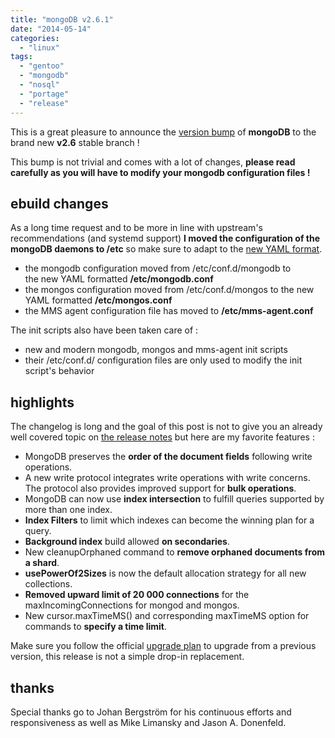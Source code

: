 ```yaml
---
title: "mongoDB v2.6.1"
date: "2014-05-14"
categories: 
  - "linux"
tags: 
  - "gentoo"
  - "mongodb"
  - "nosql"
  - "portage"
  - "release"
---
```


This is a great pleasure to announce the [version bump](https://bugs.gentoo.org/show_bug.cgi?id=508190) of **mongoDB** to the brand new **v2.6** stable branch !

This bump is not trivial and comes with a lot of changes, **please read carefully as you will have to modify your mongodb configuration files !**

## ebuild changes

As a long time request and to be more in line with upstream's recommendations (and systemd support) **I moved the configuration of the mongoDB daemons to /etc** so make sure to adapt to the [new YAML format](http://docs.mongodb.org/manual/reference/configuration-options/).

- the mongodb configuration moved from /etc/conf.d/mongodb to the new YAML formatted **/etc/mongodb.conf**
- the mongos configuration moved from /etc/conf.d/mongos to the new YAML formatted **/etc/mongos.conf**
- the MMS agent configuration file has moved to **/etc/mms-agent.conf**

The init scripts also have been taken care of :

- new and modern mongodb, mongos and mms-agent init scripts
- their /etc/conf.d/ configuration files are only used to modify the init script's behavior

## highlights

The changelog is long and the goal of this post is not to give you an already well covered topic on [the release notes](http://docs.mongodb.org/master/release-notes/2.6/) but here are my favorite features :

- MongoDB preserves the **order of the document fields** following write operations.
- A new write protocol integrates write operations with write concerns. The protocol also provides improved support for **bulk operations**.
- MongoDB can now use **index intersection** to fulfill queries supported by more than one index.
- **Index Filters** to limit which indexes can become the winning plan for a query.
- **Background index** build allowed **on secondaries**.
- New cleanupOrphaned command to **remove orphaned documents from a shard**.
- **usePowerOf2Sizes** is now the default allocation strategy for all new collections.
- **Removed upward limit of 20 000 connections** for the maxIncomingConnections for mongod and mongos.
- New cursor.maxTimeMS() and corresponding maxTimeMS option for commands to **specify a time limit**.

Make sure you follow the official [upgrade plan](http://docs.mongodb.org/master/release-notes/2.6-upgrade/) to upgrade from a previous version, this release is not a simple drop-in replacement.

## thanks

Special thanks go to Johan Bergström for his continuous efforts and responsiveness as well as Mike Limansky and Jason A. Donenfeld.
